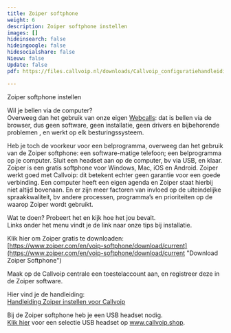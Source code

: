 ```yaml
---
title: Zoiper softphone
weight: 6
description: Zoiper softphone instellen
images: []
hideinsearch: false
hideingoogle: false
hidesocialshare: false
Nieuw: false
Update: false
pdf: https://files.callvoip.nl/downloads/Callvoip_configuratiehandleiding_Zoiper-Softphone.pdf

---
```


Zoiper softphone instellen

Wil je bellen via de computer?   
Overweeg dan het gebruik van onze eigen [Webcalls](https://www.callvoip.nl/webcalls): dat is bellen via de browser, dus geen software, geen installatie, geen drivers en bijbehorende problemen , en werkt op elk besturingssysteem.  

Heb je toch de voorkeur voor een belprogramma, overweeg dan het gebruik van de Zoiper softphone: een software-matige telefoon; een belprogramma op je computer. Sluit een headset aan op de computer, bv via USB, en klaar. Zoiper is een gratis softphone voor Windows, Mac, iOS en Android. Zoiper werkt goed met Callvoip: dit betekent echter geen garantie voor een goede verbinding. Een computer heeft een eigen agenda en Zoiper staat hierbij niet altijd bovenaan. En er zijn meer factoren van invloed op de uiteindelijke spraakkwaliteit, bv andere processen, programma’s en prioriteiten op de waarop Zoiper wordt gebruikt.

Wat te doen? Probeert het en kijk hoe het jou bevalt.  
Links onder het menu vindt je de link naar onze tips bij installatie.

Klik hier om Zoiper gratis te downloaden:   
[https://www.zoiper.com/en/voip-softphone/download/current](https://www.zoiper.com/en/voip-softphone/download/current "Download Zoiper Softphone")

Maak op de Callvoip centrale een toestelaccount aan, en registreer deze in de Zoiper software. 

Hier vind je de handleiding:   
[Handleiding Zoiper instellen voor Callvoip](https://files.callvoip.nl/downloads/Callvoip_configuratiehandleiding_Zoiper-Softphone.pdf "Zoiper-handleiding")

Bij de Zoiper softphone heb je een USB headset nodig.   
[Klik hier](https://callvoip.shop/150-headset "Callvoip.shop") voor een selectie USB headset op www.callvoip.shop.  